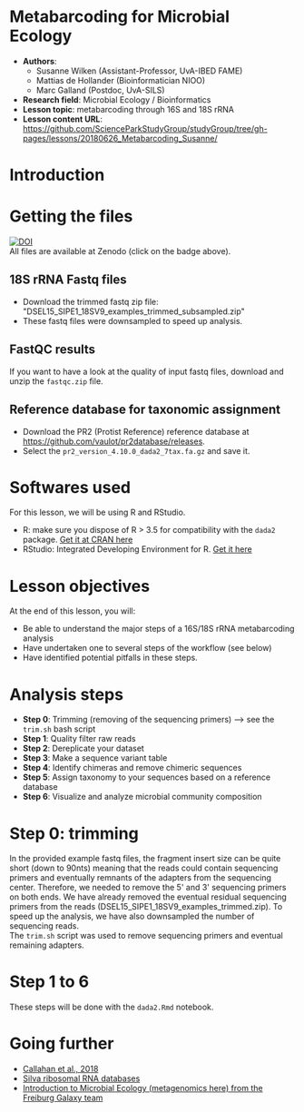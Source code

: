# Metabarcoding for Microbial Ecology

 - **Authors**: 
   - Susanne Wilken (Assistant-Professor, UvA-IBED FAME)
   - Mattias de Hollander (Bioinformatician NIOO)
   - Marc Galland (Postdoc, UvA-SILS)
 - **Research field**: Microbial Ecology / Bioinformatics
 - **Lesson topic**: metabarcoding through 16S and 18S rRNA  
 - **Lesson content URL**: <https://github.com/ScienceParkStudyGroup/studyGroup/tree/gh-pages/lessons/20180626_Metabarcoding_Susanne/>

# Introduction

# Getting the files
[![DOI](https://zenodo.org/badge/DOI/10.5281/zenodo.1297449.svg)](https://doi.org/10.5281/zenodo.1297449)  
All files are available at Zenodo (click on the badge above).

## 18S rRNA Fastq files 
- Download the trimmed fastq zip file: "DSEL15_SIPE1_18SV9_examples_trimmed_subsampled.zip" 
- These fastq files were downsampled to speed up analysis.

## FastQC results
If you want to have a look at the quality of input fastq files, download and unzip the `fastqc.zip` file.

##  Reference database for taxonomic assignment
- Download the PR2 (Protist Reference) reference database at https://github.com/vaulot/pr2database/releases.  
- Select the `pr2_version_4.10.0_dada2_7tax.fa.gz` and save it. 

# Softwares used
For this lesson, we will be using R and RStudio. 
- R: make sure you dispose of R > 3.5 for compatibility with the `dada2` package. [Get it at CRAN here](https://cran.r-project.org/)
- RStudio: Integrated Developing Environment for R. [Get it here](https://www.rstudio.com/products/rstudio/download/#download)

# Lesson objectives
At the end of this lesson, you will:
- Be able to understand the major steps of a 16S/18S rRNA metabarcoding analysis
- Have undertaken one to several steps of the workflow (see below)
- Have identified potential pitfalls in these steps.

# Analysis steps
- **Step 0**: Trimming (removing of the sequencing primers) --> see the `trim.sh` bash script
- **Step 1**: Quality filter raw reads 
- **Step 2**: Dereplicate your dataset    
- **Step 3**: Make a sequence variant table  
- **Step 4**: Identify chimeras and remove chimeric sequences   
- **Step 5**: Assign taxonomy to your sequences based on a reference database    
- **Step 6**: Visualize and analyze microbial community composition  

# Step 0: trimming
In the provided example fastq files, the fragment insert size can be quite short (down to 90nts) meaning that the reads could contain sequencing primers and eventually remnants of the adapters from the sequencing center. Therefore, we needed to remove the 5' and 3' sequencing primers on both ends. We have already removed the eventual residual sequencing primers from the reads (DSEL15_SIPE1_18SV9_examples_trimmed.zip). To speed up the analysis, we have also downsampled the number of sequencing reads.  
The `trim.sh` script was used to remove sequencing primers and eventual remaining adapters. 

# Step 1 to 6                         
These steps will be done with the `dada2.Rmd` notebook. 

# Going further
- [Callahan et al., 2018](https://www.nature.com/articles/nmeth.3869)
- [Silva ribosomal RNA databases](https://www.arb-silva.de/) 
- [Introduction to Microbial Ecology (metagenomics here) from the Freiburg Galaxy team](http://galaxyproject.github.io/training-material/topics/metagenomics/slides/introduction.html#14)
